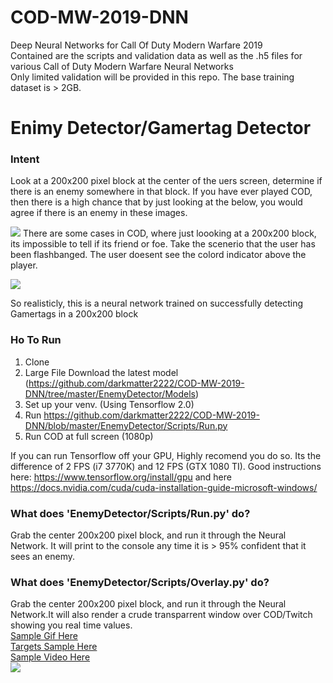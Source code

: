 # COD-MW-2019-DNN
Deep Neural Networks for Call Of Duty Modern Warfare 2019  
Contained are the scripts and validation data as well as the .h5 files for various Call of Duty Modern Warfare Neural Networks  
Only limited validation will be provided in this repo. The base training dataset is > 2GB.

# Enimy Detector/Gamertag Detector
### Intent
Look at a 200x200 pixel block at the center of the uers screen, determine if there is an enemy somewhere in that block. If you have ever played COD, then there is a high chance that by just looking at the below, you would agree if there is an enemy in these images.

![](https://imgur.com/5Fowghj.png)
There are some cases in COD, where just loooking at a 200x200 block, its impossible to tell if its friend or foe. Take the scenerio that the user has been flashbanged. The user doesent see the colord indicator above the player.

![](https://imgur.com/IwZMovH.png)

So realisticly, this is a neural network trained on successfully detecting Gamertags in a 200x200 block

### Ho To Run
1. Clone
2. Large File Download the latest model (https://github.com/darkmatter2222/COD-MW-2019-DNN/tree/master/EnemyDetector/Models)
3. Set up your venv. (Using Tensorflow 2.0)
4. Run https://github.com/darkmatter2222/COD-MW-2019-DNN/blob/master/EnemyDetector/Scripts/Run.py
5. Run COD at full screen (1080p)

If you can run Tensorflow off your GPU, Highly recomend you do so. Its the difference of 2 FPS (i7 3770K) and 12 FPS (GTX 1080 TI). Good instructions here: https://www.tensorflow.org/install/gpu and here https://docs.nvidia.com/cuda/cuda-installation-guide-microsoft-windows/

### What does 'EnemyDetector/Scripts/Run.py' do?
Grab the center 200x200 pixel block, and run it through the Neural Network. It will print to the console any time it is > 95% confident that it sees an enemy. 

### What does 'EnemyDetector/Scripts/Overlay.py' do?
Grab the center 200x200 pixel block, and run it through the Neural Network.It will also render a crude transparrent window over COD/Twitch showing you real time values.  
[Sample Gif Here](https://imgur.com/uZL3bDn.gif)  
[Targets Sample Here](https://i.imgur.com/YAGLJqV.gif)  
[Sample Video Here](https://youtu.be/Qif8g2Ib5pI)  
![](https://imgur.com/IAzmDzR.png)




